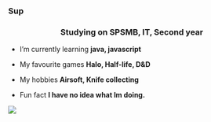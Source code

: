 ### Sup

<h3 align="center">Studying on SPSMB, IT, Second year</h3>

- I’m currently learning **java, javascript**

- My favourite games **Halo, Half-life, D&D**

- My hobbies **Airsoft, Knife collecting**

- Fun fact **I have no idea what Im doing.**

![](https://github.com/MicolopoCZ/Resources/blob/main/print-hello-world-hacker.gif)

<p align="left">
</p>
